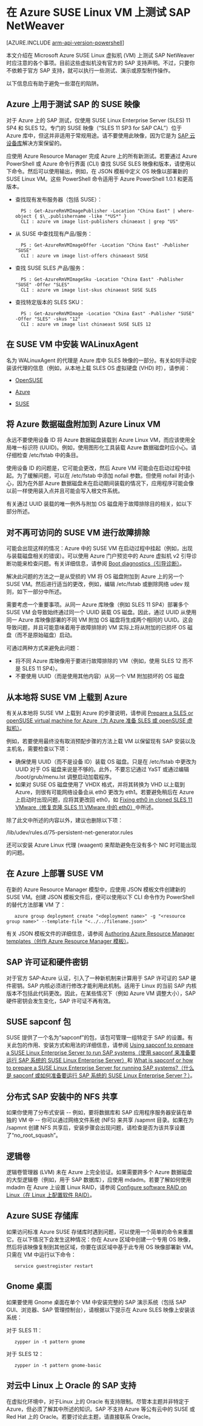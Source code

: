 <properties
   pageTitle="在 Azure SUSE Linux VM 上测试 SAP NetWeaver | Azure"
   description="在 Azure SUSE Linux VM 上测试 SAP NetWeaver"
   services="virtual-machines,virtual-network,storage"
   documentationCenter="saponazure"
   authors="hermanndms"
   manager="juergent"
   editor=""
   tags="azure-resource-manager"
   keywords=""/>
<tags
	ms.service="virtual-machines-linux"
	ms.date="05/04/2016"
	wacn.date="06/29/2016"/>

# 在 Azure SUSE Linux VM 上测试 SAP NetWeaver

[AZURE.INCLUDE [arm-api-version-powershell](../includes/arm-api-version-powershell.md)]

本文介绍在 Microsoft Azure SUSE Linux 虚拟机 (VM) 上测试 SAP NetWeaver 时应注意的各个事项。目前这些虚拟机没有官方的 SAP 支持声明。不过，只要你不依赖于官方 SAP 支持，就可以执行一些测试、演示或原型制作操作。

以下信息应有助于避免一些潜在的陷阱。

## Azure 上用于测试 SAP 的 SUSE 映像

对于 Azure 上的 SAP 测试，仅使用 SUSE Linux Enterprise Server (SLES) 11 SP4 和 SLES 12。专门的 SUSE 映像（“SLES 11 SP3 for SAP CAL”）位于 Azure 库中，但这并非适用于常规用途。请不要使用此映像，因为它是为 [SAP 云设备库](https://cal.sap.com/)解决方案保留的。

应使用 Azure Resource Manager 完成 Azure 上的所有新测试。若要通过 Azure PowerShell 或 Azure 命令行界面 (CLI) 查找 SUSE SLES 映像和版本，请使用以下命令。然后可以使用输出，例如，在 JSON 模板中定义 OS 映像以部署新的 SUSE Linux VM。这些 PowerShell 命令适用于 Azure PowerShell 1.0.1 和更高版本。

* 查找现有发布服务器（包括 SUSE）：

		PS : Get-AzureRmVMImagePublisher -Location "China East" | where-object { $\_.publishername -like "*US*" }
		CLI : azure vm image list-publishers chinaeast | grep "US"

* 从 SUSE 中查找现有产品/服务：

		PS : Get-AzureRmVMImageOffer -Location "China East" -Publisher "SUSE"
		CLI : azure vm image list-offers chinaeast SUSE

* 查找 SUSE SLES 产品/服务：

		PS : Get-AzureRmVMImageSku -Location "China East" -Publisher "SUSE" -Offer "SLES"
		CLI : azure vm image list-skus chinaeast SUSE SLES

* 查找特定版本的 SLES SKU：

		PS : Get-AzureRmVMImage -Location "China East" -Publisher "SUSE" -Offer "SLES" -skus "12"
		CLI : azure vm image list chinaeast SUSE SLES 12

## 在 SUSE VM 中安装 WALinuxAgent

名为 WALinuxAgent 的代理是 Azure 库中 SLES 映像的一部分。有关如何手动安装该代理的信息（例如，从本地上载 SLES OS 虚拟硬盘 (VHD) 时），请参阅：

- [OpenSUSE](http://software.opensuse.org/package/WALinuxAgent)

- [Azure](/documentation/articles/virtual-machines-linux-endorsed-distros)

- [SUSE](https://www.suse.com/communities/blog/suse-linux-enterprise-server-configuration-for-windows-azure/)

## 将 Azure 数据磁盘附加到 Azure Linux VM

永远不要使用设备 ID 将 Azure 数据磁盘装载到 Azure Linux VM，而应该使用全局唯一标识符 (UUID)。例如，使用图形化工具装载 Azure 数据磁盘时应小心。请仔细检查 /etc/fstab 中的条目。

使用设备 ID 的问题是，它可能会更改，然后 Azure VM 可能会在启动过程中挂起。为了缓解问题，可以在 /etc/fstab 中添加 nofail 参数。但使用 nofail 时请小心，因为在外部 Azure 数据磁盘未在启动期间装载的情况下，应用程序可能会像以前一样使用装入点并且可能会写入根文件系统。

有关通过 UUID 装载的唯一例外与附加 OS 磁盘用于故障排除目的相关，如以下部分所述。

## 对不再可访问的 SUSE VM 进行故障排除

可能会出现这样的情况：Azure 中的 SUSE VM 在启动过程中挂起（例如，出现与装载磁盘相关的错误）。可以使用 Azure 门户预览中的 Azure 虚拟机 v2 引导诊断功能来检查问题。有关详细信息，请参阅 [Boot diagnostics（引导诊断）](https://azure.microsoft.com/blog/boot-diagnostics-for-virtual-machines-v2/)。

解决此问题的方法之一是从受损的 VM 将 OS 磁盘附加到 Azure 上的另一个 SUSE VM。然后进行适当的更改，例如，编辑 /etc/fstab 或删除网络 udev 规则，如下一部分中所述。

需要考虑一个重要事项。从同一 Azure 库映像（例如 SLES 11 SP4）部署多个 SUSE VM 会导致始终通过同一个 UUID 装载 OS 磁盘。因此，通过 UUID 从使用同一 Azure 库映像部署的不同 VM 附加 OS 磁盘将生成两个相同的 UUID。这会导致问题，并且可能意味着用于故障排除的 VM 实际上将从附加的已损坏 OS 磁盘（而不是原始磁盘）启动。

可通过两种方式来避免此问题：

* 将不同 Azure 库映像用于要进行故障排除的 VM（例如，使用 SLES 12 而不是 SLES 11 SP4）。
* 不要使用 UUID（而是使用其他内容）从另一个 VM 附加损坏的 OS 磁盘

## 从本地将 SUSE VM 上载到 Azure

有关从本地将 SUSE VM 上载到 Azure 的步骤说明，请参阅 [Prepare a SLES or openSUSE virtual machine for Azure（为 Azure 准备 SLES 或 openSUSE 虚拟机）](/documentation/articles/virtual-machines-linux-suse-create-upload-vhd)。

例如，若要使用最终没有取消预配步骤的方法上载 VM 以保留现有 SAP 安装以及主机名，需要检查以下项：

* 确保使用 UUID（而不是设备 ID）装载 OS 磁盘。只是在 /etc/fstab 中更改为 UUID 对于 OS 磁盘来说是不够的。此外，不要忘记通过 YaST 或通过编辑 /boot/grub/menu.lst 调整启动加载程序。
* 如果对 SUSE OS 磁盘使用了 VHDX 格式，并将其转换为 VHD 以上载到 Azure，则很有可能网络设备会从 eth0 更改为 eth1。若要避免稍后在 Azure 上启动时出现问题，应将其更改回 eth0，如 [Fixing eth0 in cloned SLES 11 VMware（修复克隆 SLES 11 VMware 中的 eth0）](https://dartron.wordpress.com/2013/09/27/fixing-eth1-in-cloned-sles-11-vmware/)中所述。

除了此文中所述的内容以外，建议也删除以下项：

   /lib/udev/rules.d/75-persistent-net-generator.rules

还可以安装 Azure Linux 代理 (waagent) 来帮助避免在没有多个 NIC 时可能出现的问题。

## 在 Azure 上部署 SUSE VM

在新的 Azure Resource Manager 模型中，应使用 JSON 模板文件创建新的 SUSE VM。创建 JSON 模板文件后，便可以使用以下 CLI 命令作为 PowerShell 的替代方法部署 VM 了：

	   azure group deployment create "<deployment name>" -g "<resource group name>" --template-file "<../../filename.json>"

有关 JSON 模板文件的详细信息，请参阅 [Authoring Azure Resource Manager templates（创作 Azure Resource Manager 模板）](/documentation/articles/resource-group-authoring-templates)。

## SAP 许可证和硬件密钥

对于官方 SAP-Azure 认证，引入了一种新机制来计算用于 SAP 许可证的 SAP 硬件密钥。SAP 内核必须进行修改才能利用此机制。适用于 Linux 的当前 SAP 内核版本不包括此代码更改。因此，在某些情况下（例如 Azure VM 调整大小），SAP 硬件密钥会发生变化，SAP 许可证不再有效。

## SUSE sapconf 包

SUSE 提供了一个名为“sapconf”的包，该包可管理一组特定于 SAP 的设置。有关此包的作用、安装方式和用法的详细信息，请参阅 [Using sapconf to prepare a SUSE Linux Enterprise Server to run SAP systems（使用 sapconf 来准备要运行 SAP 系统的 SUSE Linux Enterprise Server）](https://www.suse.com/communities/blog/using-sapconf-to-prepare-suse-linux-enterprise-server-to-run-sap-systems/)和 [What is sapconf or how to prepare a SUSE Linux Enterprise Server for running SAP systems?（什么是 sapconf 或如何准备要运行 SAP 系统的 SUSE Linux Enterprise Server？）](http://scn.sap.com/community/linux/blog/2014/03/31/what-is-sapconf-or-how-to-prepare-a-suse-linux-enterprise-server-for-running-sap-systems)。

## 分布式 SAP 安装中的 NFS 共享

如果你使用了分布式安装 -- 例如，要将数据库和 SAP 应用程序服务器安装在单独的 VM 中 -- 你可以通过网络文件系统 (NFS) 来共享 /sapmnt 目录。如果在为 /sapmnt 创建 NFS 共享后，安装步骤会出现问题，请检查是否为该共享设置了“no\_root\_squash”。

## 逻辑卷

逻辑卷管理器 (LVM) 未在 Azure 上完全验证。如果需要跨多个 Azure 数据磁盘的大型逻辑卷（例如，用于 SAP 数据库），应使用 mdadm。若要了解如何使用 mdadm 在 Azure 上设置 Linux RAID，请参阅 [Configure software RAID on Linux（在 Linux 上配置软件 RAID）](/documentation/articles/virtual-machines-linux-configure-raid)。


## Azure SUSE 存储库

如果访问标准 Azure SUSE 存储库时遇到问题，可以使用一个简单的命令来重置它。在以下情况下会发生这种情况：你在 Azure 区域中创建一个专用 OS 映像，然后将该映像复制到其他区域，你要在该区域中基于此专用 OS 映像部署新 VM。只需在 VM 中运行以下命令：


	   service guestregister restart

## Gnome 桌面

如果要使用 Gnome 桌面在单个 VM 中安装完整的 SAP 演示系统（包括 SAP GUI、浏览器、SAP 管理控制台），请根据以下提示在 Azure SLES 映像上安装该系统：

   对于 SLES 11：

	   zypper in -t pattern gnome

   对于 SLES 12：

	   zypper in -t pattern gnome-basic

## 对云中 Linux 上 Oracle 的 SAP 支持

在虚拟化环境中，对于Linux 上的 Oracle 有支持限制。尽管本主题并非特定于 Azure，但必须了解其中所述的知识。SAP 不支持 Azure 等公有云中的 SUSE 或 Red Hat 上的 Oracle。若要讨论此主题，请直接联系 Oracle。

<!---HONumber=Mooncake_0509_2016-->